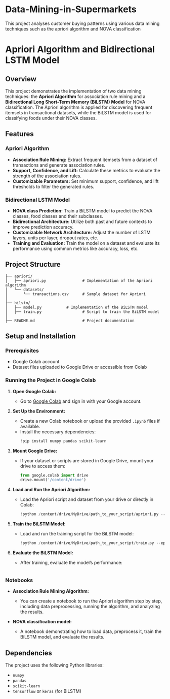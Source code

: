 # Data-Mining-in-Supermarkets
This project analyses customer buying patterns using various data mining techniques such as the apriori algorithm and NOVA classification

# Apriori Algorithm and Bidirectional LSTM Model

## Overview

This project demonstrates the implementation of two data mining techniques: the **Apriori Algorithm** for association rule mining and a **Bidirectional Long Short-Term Memory (BiLSTM) Model** for NOVA classification. The Apriori algorithm is applied for discovering frequent itemsets in transactional datasets, while the BiLSTM model is used for classifying foods under their NOVA classes.

## Features

### Apriori Algorithm
- **Association Rule Mining:** Extract frequent itemsets from a dataset of transactions and generate association rules.
- **Support, Confidence, and Lift:** Calculate these metrics to evaluate the strength of the association rules.
- **Customizable Parameters:** Set minimum support, confidence, and lift thresholds to filter the generated rules.

### Bidirectional LSTM Model
- **NOVA class Prediction:** Train a BiLSTM model to predict the NOVA classes, food classes and their subclasses.
- **Bidirectional Architecture:** Utilize both past and future contexts to improve prediction accuracy.
- **Customizable Network Architecture:** Adjust the number of LSTM layers, units per layer, dropout rates, etc.
- **Training and Evaluation:** Train the model on a dataset and evaluate its performance using common metrics like accuracy, loss, etc.

## Project Structure

```
├── apriori/
│   ├── apriori.py                # Implementation of the Apriori algorithm
│   └── datasets/
│       └── transactions.csv      # Sample dataset for Apriori
│
├── bilstm/
│   ├── model.py           # Implementation of the BiLSTM model
│   ├── train.py                  # Script to train the BiLSTM model
│
├── README.md                     # Project documentation
```

## Setup and Installation

### Prerequisites
- Google Colab account
- Dataset files uploaded to Google Drive or accessible from Colab

### Running the Project in Google Colab

1. **Open Google Colab:**
   - Go to [Google Colab](https://colab.research.google.com/) and sign in with your Google account.

2. **Set Up the Environment:**
   - Create a new Colab notebook or upload the provided `.ipynb` files if available.
   - Install the necessary dependencies:
     ```python
     !pip install numpy pandas scikit-learn
     ```

3. **Mount Google Drive:**
   - If your dataset or scripts are stored in Google Drive, mount your drive to access them:
     ```python
     from google.colab import drive
     drive.mount('/content/drive')
     ```

4. **Load and Run the Apriori Algorithm:**
   - Load the Apriori script and dataset from your drive or directly in Colab:
     ```python
     !python /content/drive/MyDrive/path_to_your_script/apriori.py --min_support 0.2 --min_confidence 0.5
     ```

5. **Train the BiLSTM Model:**
   - Load and run the training script for the BiLSTM model:
     ```python
     !python /content/drive/MyDrive/path_to_your_script/train.py --epochs 50 --batch_size 32
     ```

6. **Evaluate the BiLSTM Model:**
   - After training, evaluate the model’s performance:
     ```use an inbuilt library to evaluate the the model's performance.
     ```

### Notebooks

- **Association Rule Mining Algorithm:**
  - You can create a notebook to run the Apriori algorithm step by step, including data preprocessing, running the algorithm, and analyzing the results.

- **NOVA classification model:**
  - A notebook demonstrating how to load data, preprocess it, train the BiLSTM model, and evaluate the results.

## Dependencies

The project uses the following Python libraries:
- `numpy`
- `pandas`
- `scikit-learn`
- `tensorflow` or `keras` (for BiLSTM)

